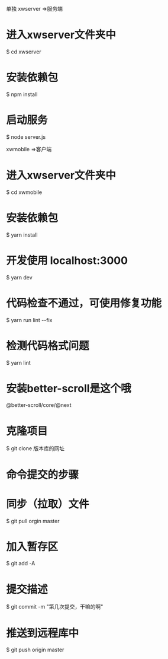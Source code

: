   单独
xwserver  =>服务端

# 进入xwserver文件夹中
$ cd xwserver
# 安装依赖包
$ npm install

# 启动服务
$ node server.js


xwmobile  =>客户端

# 进入xwserver文件夹中
$ cd xwmobile

# 安装依赖包
$ yarn install

# 开发使用 localhost:3000
$ yarn dev

# 代码检查不通过，可使用修复功能
$ yarn run lint --fix

# 检测代码格式问题
$ yarn lint

# 安装better-scroll是这个哦
@better-scroll/core/@next


# 克隆项目
$ git clone 版本库的网址


# 命令提交的步骤

# 同步（拉取）文件
$ git pull orgin master

# 加入暂存区
$ git add -A

# 提交描述
$ git commit -m "第几次提交，干嘛的啊"

# 推送到远程库中
$ git push origin master